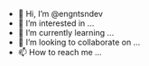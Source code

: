 - 👋 Hi, I’m @engntsndev
- 👀 I’m interested in ...
- 🌱 I’m currently learning ...
- 💞️ I’m looking to collaborate on ...
- 📫 How to reach me ...

<!---
engntsndev/engntsndev is a ✨ special ✨ repository because its `README.md` (this file) appears on your GitHub profile.
You can click the Preview link to take a look at your changes.
--->
